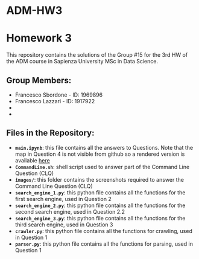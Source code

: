 # ADM-HW3
# Homework 3 

This repository contains the solutions of the Group #15 for the 3rd HW of the ADM course in Sapienza University MSc in Data Science.

## Group Members:
- Francesco Sbordone - ID: 1969896
- Francesco Lazzari - ID: 1917922
-  
-  

## Files in the Repository:
- __`main.ipynb`__: this file contains all the answers to Questions. Note that the map in Question 4 is not visible from github so a rendered version is available [here](https://nbviewer.org/github/denizyy/ADM-HW3/blob/main/HW3.ipynb)
- __`CommandLine.sh`__:  shell script used to answer part of the Command Line Question (CLQ)
- __`images/`__: this folder contains the screenshots required to answer the Command Line Question (CLQ)
- __`search_engine_1.py`__: this python file contains all the functions for the first search engine, used in Question 2
- __`search_engine_2.py`__: this python file contains all the functions for the second search engine, used in Question 2.2
- __`search_engine_3.py`__: this python file contains all the functions for the third search engine, used in Question 3
- __`crawler.py`__: this python file contains all the functions for crawling, used in Question 1
- __`parser.py`__: this python file contains all the functions for parsing, used in Question 1
